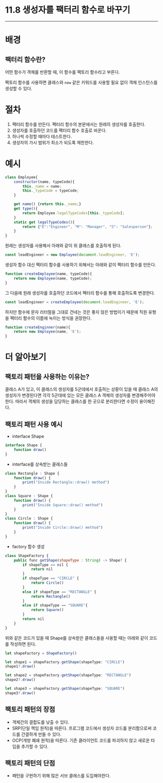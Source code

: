 # 11.8 생성자를 팩터리 함수로 바꾸기
---

# 배경

## 팩터리 함수란?

어떤 함수가 객체를 반환할 때, 이 함수를 팩토리 함수라고 부른다.

팩토리 함수를 사용하면 클래스와 `new` 같은 키워드를 사용할 필요 없이 객체 인스턴스를 생성할 수 있다.

# 절차

1. 팩터리 함수를 만든다. 팩터리 함수의 본문에서는 원래의 생성자를 호출한다.
2. 생성자를 호출하던 코드를 팩터리 함수 호출로 바꾼다.
3. 하나씩 수정할 때마다 테스트한다.
4. 생성자의 가시 범위가 최소가 되도록 제한한다.

# 예시

```jsx
class Employee{
	constructor(name, typeCode){
		this._name = name;
		this._typeCode = typeCode;
	}

	get name() {return this._name;}
	get type(){
		return Employee.legalTypeCodes[this._typeCode];
	}
	static get legalTypeCodes(){
		return {"E":"Engineer", "M": "Manager", "S": "Salesperson"};
	}
}
```

원래는 생성자를 사용해서 아래와 같이 위 클래스를 호출하게 된다.

```jsx
const leadEngineer = new Employee(document.leadEngineer, 'E');
```

생성자 함수 대신 팩터리 함수를 사용하기 위해서는 아래와 같이 팩터리 함수를 만든다.

```jsx
function createEmployee(name, typeCode){
	return new Employee(name, typeCode);
}
```

그 다음에 원래 생성자를 호출하던 코드에서 팩터리 함수를 통해 호출하도록 변경한다.

```jsx
const leadEngineer = createEmployee(document.leadEngineer, 'E');
```

하지만 함수에 문자 리터럴을 그대로 건네는 것은 좋지 않은 방법이기 때문에 직원 유형을 팩터리 함수의 이름에 녹이는 방식을 권장한다.

```jsx
function createEnginner(name){
	return new Employee(name, 'E');
}
```

# 더 알아보기

## 팩토리 패턴을 사용하는 이유는?

클래스 A가 있고, 이 클래스의 생성자를 5군데에서 호출하는 상황이 있을 때 클래스 A의 생성자가 변경된다면 각각 5군데에 있는 모든 클래스 A 객체의 생성자를 변경해주어야한다. 따라서 객체의 생성을 담당하는 클래스를 한 곳으로 분리한다면 수정이 용이해진다.

## 팩토리 패턴 사용 예시

- interface Shape

```jsx
interface Shape {
    function draw()
}
```

- interface를 상속받는 클래스들

```jsx
class Rectangle : Shape {
    function draw() {
        print("Inside Rectangle::draw() method")
    }
}
class Square : Shape {
    function draw() {
        print("Inside Square::draw() method")
    }
}
class Circle : Shape {
    function draw() {
        print("Inside Circle::draw() method")
    }
}
```

- factory 함수 생성

```jsx
class ShapeFactory {
    public func getShape(shapeType : String) -> Shape? {
        if shapeType == nil {
            return nil
        }
        if shapeType == "CIRCLE" {
            return Circle()
        }
        else if shapeType == "RECTANGLE" {
            return Rectangle()
        }
        else if shapeType == "SQUARE"{
            return Square()
        }
        return nil
    }
}
```

위와 같은 코드가 있을 때 Shape를 상속받은 클래스들을 사용할 때는 아래와 같이 코드를 작성하면 된다.

```jsx
let shapeFactory = ShapeFactory()

let shape1 = shapeFactory.getShape(shapeType: "CIRCLE")
shape1?.draw()

let shape2 = shapeFactory.getShape(shapeType: "RECTANGLE")
shape2?.draw()

let shape3 = shapeFactory.getShape(shapeType: "SQUARE")
shape3?.draw()
```

## 팩토리 패턴의 장점

- 객체간의 결합도를 낮출 수 있다.
- SRP(단일 책임 원칙)을 따른다. 프로그램 코드에서 생성자 코드를 분리함으로써 코드를 간결하게 만들 수 있다.
- OCP(개방 폐쇄 원칙)을 따른다. 기존 클라이언트 코드를 파괴하지 않고 새로운 타입을 추가할 수 있다.

## 팩토리 패턴의 단점

- 패턴을 구현하기 위해 많은 서브 클래스를 도입해야한다.